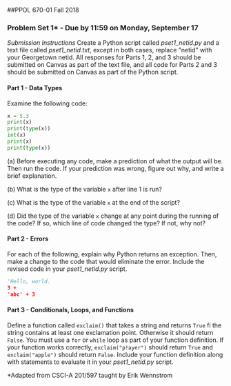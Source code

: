 ##PPOL 670-01 Fall 2018
### Problem Set 1* - Due by 11:59 on Monday, September 17

*Submission Instructions* Create a Python script called *pset1_netid.py* and a text file called *pset1_netid.txt*, except in both cases, replace "netid" with your Georgetown netid. All responses for Parts 1, 2, and 3 should be submitted on Canvas as part of the text file, and all code for Parts 2 and 3 should be submitted on Canvas as part of the Python script.

#### Part 1 - Data Types
Examine the following code:
```python
x = 5.3
print(x)
print(type(x))
int(x)
print(x)
print(type(x))
```

(a) Before executing any code, make a prediction of what the output will be.  Then run the code.  If your prediction was wrong, figure out why, and write a brief explanation.

(b) What is the type of the variable `x` after line 1 is run?

(c) What is the type of the variable `x` at the end of the script?

(d) Did the type of the variable `x` change at any point during the running of the code? If so, which line of code changed the type?  If not, why not?

#### Part 2 - Errors
For each of the following, explain why Python returns an exception.  Then, make a change to the code that would eliminate the error.  Include the revised code in your *pset1_netid.py* script.

```python
'Hello, world.
3 +
'abc' + 3
```

#### Part 3 - Conditionals, Loops, and Functions
Define a function called `exclaim()` that takes a string and returns `True` fi the string contains at least one exclamation point.  Otherwise it should return `False`.  You must use a `for` or `while` loop as part of your function definition.  If your function works correctly, `exclaim("p!ayer")` should return `True` and `exclaim("apple")` should return `False`. Include your function definition along with statements to evaluate it in your *pset1_netid.py* script.


*Adapted from CSCI-A 201/597 taught by Erik Wennstrom
